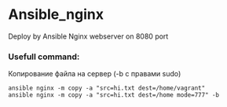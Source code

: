 # Ansible_nginx
Deploy by Ansible Nginx webserver on 8080 port



### Usefull command:

Копирование файла на сервер (-b с правами sudo)
```
ansible nginx -m copy -a "src=hi.txt dest=/home/vagrant" 
ansible nginx -m copy -a "src=hi.txt dest=/home mode=777" -b 
```
